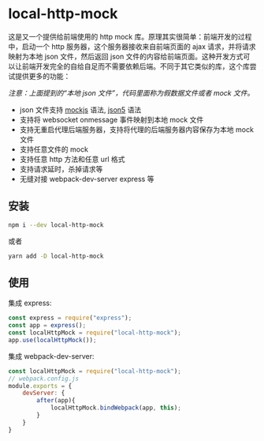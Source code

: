 # local-http-mock
这是又一个提供给前端使用的 http mock 库。原理其实很简单：前端开发的过程中，启动一个 http 服务器，这个服务器接收来自前端页面的 ajax 请求，并将请求映射为本地 json 文件，然后返回 json 文件的内容给前端页面。这种开发方式可以让前端开发完全的自给自足而不需要依赖后端。不同于其它类似的库，这个库尝试提供更多的功能：

_注意：上面提到的“本地 json 文件”，代码里面称为假数据文件或者 mock 文件。_

* json 文件支持 [mockjs](http://mockjs.com/examples.html) 语法,  [json5](https://json5.org/) 语法
* 支持将 websocket onmessage 事件映射到本地 mock 文件
* 支持无重启代理后端服务器，支持将代理的后端服务器内容保存为本地 mock 文件
* 支持任意文件的 mock
* 支持任意 http 方法和任意 url 格式
* 支持请求延时，杀掉请求等
* 无缝对接 webpack-dev-server express 等

## 安装
```bash
npm i --dev local-http-mock
```
或者
```bash
yarn add -D local-http-mock
```

## 使用
集成 express:
```javascript
const express = require("express");
const app = express();
const localHttpMock = require("local-http-mock");
app.use(localHttpMock());
```
集成 webpack-dev-server:
```javascript
const localHttpMock = require("local-http-mock");
// webpack.config.js
module.exports = {
    devServer: {
        after(app){
            localHttpMock.bindWebpack(app, this);
        }
    }
}
```
## 